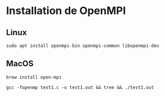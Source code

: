 # Installation de OpenMPI

## Linux

```
sudo apt install openmpi-bin openmpi-common libopenmpi-dev
```

## MacOS

```
brew install open-mpi
```


```
gcc -fopenmp test1.c -o test1.out && tree && ./test1.out
```
